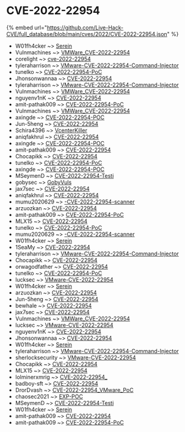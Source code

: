 # CVE-2022-22954
{% embed url="https://github.com/Live-Hack-CVE/full_database/blob/main/cves/2022/CVE-2022-22954.json" %}

* W01fh4cker ~> [Serein](https://www.alice-snow.ru/2022/database/cve-2022-22954/serein-w01fh4cker)
* Vulnmachines ~> [VMWare_CVE-2022-22954](https://www.alice-snow.ru/2022/database/cve-2022-22954/vmware_cve-2022-22954-vulnmachines)
* corelight ~> [cve-2022-22954](https://www.alice-snow.ru/2022/database/cve-2022-22954/cve-2022-22954-corelight)
* tyleraharrison ~> [VMware-CVE-2022-22954-Command-Injector](https://www.alice-snow.ru/2022/database/cve-2022-22954/vmware-cve-2022-22954-command-injector-tyleraharrison)
* tunelko ~> [CVE-2022-22954-PoC](https://www.alice-snow.ru/2022/database/cve-2022-22954/cve-2022-22954-poc-tunelko)
* Jhonsonwannaa ~> [CVE-2022-22954](https://www.alice-snow.ru/2022/database/cve-2022-22954/cve-2022-22954-jhonsonwannaa)
* tyleraharrison ~> [VMware-CVE-2022-22954-Command-Injector](https://www.alice-snow.ru/2022/database/cve-2022-22954/vmware-cve-2022-22954-command-injector-tyleraharrison)
* Vulnmachines ~> [VMWare_CVE-2022-22954](https://www.alice-snow.ru/2022/database/cve-2022-22954/vmware_cve-2022-22954-vulnmachines)
* nguyenv1nK ~> [CVE-2022-22954](https://www.alice-snow.ru/2022/database/cve-2022-22954/cve-2022-22954-nguyenv1nk)
* amit-pathak009 ~> [CVE-2022-22954-PoC](https://www.alice-snow.ru/2022/database/cve-2022-22954/cve-2022-22954-poc-amit-pathak009)
* Vulnmachines ~> [VMWare_CVE-2022-22954](https://www.alice-snow.ru/2022/database/cve-2022-22954/vmware_cve-2022-22954-vulnmachines)
* axingde ~> [CVE-2022-22954-POC](https://www.alice-snow.ru/2022/database/cve-2022-22954/cve-2022-22954-poc-axingde)
* Jun-5heng ~> [CVE-2022-22954](https://www.alice-snow.ru/2022/database/cve-2022-22954/cve-2022-22954-jun-5heng)
* Schira4396 ~> [VcenterKiller](https://www.alice-snow.ru/2022/database/cve-2022-22954/vcenterkiller-schira4396)
* aniqfakhrul ~> [CVE-2022-22954](https://www.alice-snow.ru/2022/database/cve-2022-22954/cve-2022-22954-aniqfakhrul)
* axingde ~> [CVE-2022-22954-POC](https://www.alice-snow.ru/2022/database/cve-2022-22954/cve-2022-22954-poc-axingde)
* amit-pathak009 ~> [CVE-2022-22954](https://www.alice-snow.ru/2022/database/cve-2022-22954/cve-2022-22954-amit-pathak009)
* Chocapikk ~> [CVE-2022-22954](https://www.alice-snow.ru/2022/database/cve-2022-22954/cve-2022-22954-chocapikk)
* tunelko ~> [CVE-2022-22954-PoC](https://www.alice-snow.ru/2022/database/cve-2022-22954/cve-2022-22954-poc-tunelko)
* axingde ~> [CVE-2022-22954-POC](https://www.alice-snow.ru/2022/database/cve-2022-22954/cve-2022-22954-poc-axingde)
* MSeymenD ~> [CVE-2022-22954-Testi](https://www.alice-snow.ru/2022/database/cve-2022-22954/cve-2022-22954-testi-mseymend)
* gobysec ~> [GobyVuls](https://www.alice-snow.ru/2022/database/cve-2022-22954/gobyvuls-gobysec)
* jax7sec ~> [CVE-2022-22954](https://www.alice-snow.ru/2022/database/cve-2022-22954/cve-2022-22954-jax7sec)
* aniqfakhrul ~> [CVE-2022-22954](https://www.alice-snow.ru/2022/database/cve-2022-22954/cve-2022-22954-aniqfakhrul)
* mumu2020629 ~> [-CVE-2022-22954-scanner](https://www.alice-snow.ru/2022/database/cve-2022-22954/-cve-2022-22954-scanner-mumu2020629)
* arzuozkan ~> [CVE-2022-22954](https://www.alice-snow.ru/2022/database/cve-2022-22954/cve-2022-22954-arzuozkan)
* amit-pathak009 ~> [CVE-2022-22954-PoC](https://www.alice-snow.ru/2022/database/cve-2022-22954/cve-2022-22954-poc-amit-pathak009)
* MLX15 ~> [CVE-2022-22954](https://www.alice-snow.ru/2022/database/cve-2022-22954/cve-2022-22954-mlx15)
* tunelko ~> [CVE-2022-22954-PoC](https://www.alice-snow.ru/2022/database/cve-2022-22954/cve-2022-22954-poc-tunelko)
* mumu2020629 ~> [-CVE-2022-22954-scanner](https://www.alice-snow.ru/2022/database/cve-2022-22954/-cve-2022-22954-scanner-mumu2020629)
* W01fh4cker ~> [Serein](https://www.alice-snow.ru/2022/database/cve-2022-22954/serein-w01fh4cker)
* 1SeaMy ~> [CVE-2022-22954](https://www.alice-snow.ru/2022/database/cve-2022-22954/cve-2022-22954-1seamy)
* tyleraharrison ~> [VMware-CVE-2022-22954-Command-Injector](https://www.alice-snow.ru/2022/database/cve-2022-22954/vmware-cve-2022-22954-command-injector-tyleraharrison)
* Chocapikk ~> [CVE-2022-22954](https://www.alice-snow.ru/2022/database/cve-2022-22954/cve-2022-22954-chocapikk)
* orwagodfather ~> [CVE-2022-22954](https://www.alice-snow.ru/2022/database/cve-2022-22954/cve-2022-22954-orwagodfather)
* tunelko ~> [CVE-2022-22954-PoC](https://www.alice-snow.ru/2022/database/cve-2022-22954/cve-2022-22954-poc-tunelko)
* lucksec ~> [VMware-CVE-2022-22954](https://www.alice-snow.ru/2022/database/cve-2022-22954/vmware-cve-2022-22954-lucksec)
* W01fh4cker ~> [Serein](https://www.alice-snow.ru/2022/database/cve-2022-22954/serein-w01fh4cker)
* arzuozkan ~> [CVE-2022-22954](https://www.alice-snow.ru/2022/database/cve-2022-22954/cve-2022-22954-arzuozkan)
* Jun-5heng ~> [CVE-2022-22954](https://www.alice-snow.ru/2022/database/cve-2022-22954/cve-2022-22954-jun-5heng)
* bewhale ~> [CVE-2022-22954](https://www.alice-snow.ru/2022/database/cve-2022-22954/cve-2022-22954-bewhale)
* jax7sec ~> [CVE-2022-22954](https://www.alice-snow.ru/2022/database/cve-2022-22954/cve-2022-22954-jax7sec)
* Vulnmachines ~> [VMWare_CVE-2022-22954](https://www.alice-snow.ru/2022/database/cve-2022-22954/vmware_cve-2022-22954-vulnmachines)
* lucksec ~> [VMware-CVE-2022-22954](https://www.alice-snow.ru/2022/database/cve-2022-22954/vmware-cve-2022-22954-lucksec)
* nguyenv1nK ~> [CVE-2022-22954](https://www.alice-snow.ru/2022/database/cve-2022-22954/cve-2022-22954-nguyenv1nk)
* Jhonsonwannaa ~> [CVE-2022-22954](https://www.alice-snow.ru/2022/database/cve-2022-22954/cve-2022-22954-jhonsonwannaa)
* W01fh4cker ~> [Serein](https://www.alice-snow.ru/2022/database/cve-2022-22954/serein-w01fh4cker)
* tyleraharrison ~> [VMware-CVE-2022-22954-Command-Injector](https://www.alice-snow.ru/2022/database/cve-2022-22954/vmware-cve-2022-22954-command-injector-tyleraharrison)
* sherlocksecurity ~> [VMware-CVE-2022-22954](https://www.alice-snow.ru/2022/database/cve-2022-22954/vmware-cve-2022-22954-sherlocksecurity)
* Chocapikk ~> [CVE-2022-22954](https://www.alice-snow.ru/2022/database/cve-2022-22954/cve-2022-22954-chocapikk)
* MLX15 ~> [CVE-2022-22954](https://www.alice-snow.ru/2022/database/cve-2022-22954/cve-2022-22954-mlx15)
* lolminerxmrig ~> [CVE-2022-22954_](https://www.alice-snow.ru/2022/database/cve-2022-22954/cve-2022-22954_-lolminerxmrig)
* badboy-sft ~> [CVE-2022-22954](https://www.alice-snow.ru/2022/database/cve-2022-22954/cve-2022-22954-badboy-sft)
* DrorDvash ~> [CVE-2022-22954_VMware_PoC](https://www.alice-snow.ru/2022/database/cve-2022-22954/cve-2022-22954_vmware_poc-drordvash)
* chaosec2021 ~> [EXP-POC](https://www.alice-snow.ru/2022/database/cve-2022-22954/exp-poc-chaosec2021)
* MSeymenD ~> [CVE-2022-22954-Testi](https://www.alice-snow.ru/2022/database/cve-2022-22954/cve-2022-22954-testi-mseymend)
* W01fh4cker ~> [Serein](https://www.alice-snow.ru/2022/database/cve-2022-22954/serein-w01fh4cker)
* amit-pathak009 ~> [CVE-2022-22954](https://www.alice-snow.ru/2022/database/cve-2022-22954/cve-2022-22954-amit-pathak009)
* amit-pathak009 ~> [CVE-2022-22954-PoC](https://www.alice-snow.ru/2022/database/cve-2022-22954/cve-2022-22954-poc-amit-pathak009)